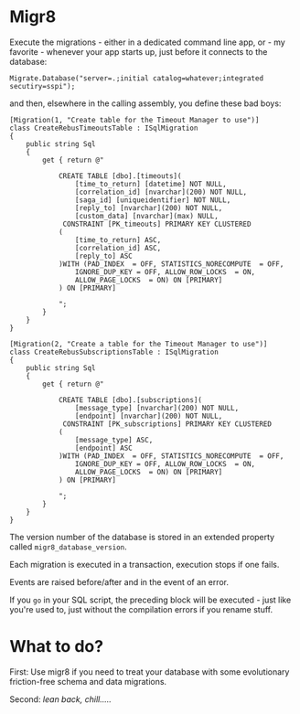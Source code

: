 # Migr8

Execute the migrations - either in a dedicated command line app, or - my favorite - whenever your app starts up, just before it connects to the database:

	Migrate.Database("server=.;initial catalog=whatever;integrated secutiry=sspi");

and then, elsewhere in the calling assembly, you define these bad boys:

    [Migration(1, "Create table for the Timeout Manager to use")]
    class CreateRebusTimeoutsTable : ISqlMigration
    {
        public string Sql
        {
            get { return @"

                CREATE TABLE [dbo].[timeouts](
	                [time_to_return] [datetime] NOT NULL,
	                [correlation_id] [nvarchar](200) NOT NULL,
	                [saga_id] [uniqueidentifier] NOT NULL,
	                [reply_to] [nvarchar](200) NOT NULL,
	                [custom_data] [nvarchar](max) NULL,
                 CONSTRAINT [PK_timeouts] PRIMARY KEY CLUSTERED 
                (
	                [time_to_return] ASC,
	                [correlation_id] ASC,
	                [reply_to] ASC
                )WITH (PAD_INDEX  = OFF, STATISTICS_NORECOMPUTE  = OFF, 
                    IGNORE_DUP_KEY = OFF, ALLOW_ROW_LOCKS  = ON, 
                    ALLOW_PAGE_LOCKS  = ON) ON [PRIMARY]
                ) ON [PRIMARY]

				"; 
			}
        }
    }

    [Migration(2, "Create a table for the Timeout Manager to use")]
    class CreateRebusSubscriptionsTable : ISqlMigration
    {
        public string Sql
        {
            get { return @"

                CREATE TABLE [dbo].[subscriptions](
	                [message_type] [nvarchar](200) NOT NULL,
	                [endpoint] [nvarchar](200) NOT NULL,
                 CONSTRAINT [PK_subscriptions] PRIMARY KEY CLUSTERED 
                (
	                [message_type] ASC,
	                [endpoint] ASC
                )WITH (PAD_INDEX  = OFF, STATISTICS_NORECOMPUTE  = OFF, 
                    IGNORE_DUP_KEY = OFF, ALLOW_ROW_LOCKS  = ON, 
                    ALLOW_PAGE_LOCKS  = ON) ON [PRIMARY]
                ) ON [PRIMARY]

				"; 
			}
        }
    }

The version number of the database is stored in an extended property called `migr8_database_version`. 

Each migration is executed in a transaction, execution stops if one fails.

Events are raised before/after and in the event of an error.

If you `go` in your SQL script, the preceding block will be executed - just like you're used to, just without the compilation errors if you rename stuff.

# What to do?

First: Use migr8 if you need to treat your database with some evolutionary friction-free schema and data migrations.

Second: _lean back, chill....._